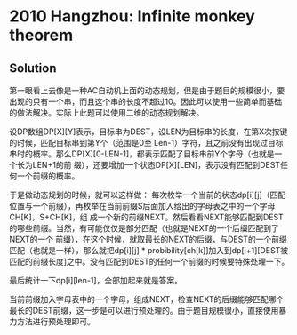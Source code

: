 # 2010 Hangzhou: Infinite monkey theorem
## Solution

第一眼看上去像是一种AC自动机上面的动态规划，但是由于题目的规模很小，要出现的只有一个串，而且这个串的长度不超过10。因此可以使用一些简单而基础的做法解决。实际上此题可以使用二维的动态规划解决。

设DP数组DP[X][Y]表示，目标串为DEST，设LEN为目标串的长度，在第X次按键的时候，匹配目标串到第Y个（范围是0至 Len-1）字符，且之前没有出现过目标串时的概率。那么DP[X][0-LEN-1]，都表示匹配了目标串前Y个字母（也就是一个长为LEN+1的前 缀），还要增加一个状态DP[X][LEN]，表示没有匹配到DEST任何一个前缀的概率。

于是做动态规划的时候，就可以这样做： 每次枚举一个当前的状态dp[i][j]（匹配位置与一个前缀），再枚举在当前前缀S后面加入给出的字母表之中的一个字母CH[K]，S+CH[K]，组 成一个新的前缀NEXT。然后看看NEXT能够匹配到DEST的哪些前缀。当然，有可能仅仅是部分匹配（也就是NEXT的一个后缀匹配到了NEXT的一个 前缀），在这个时候，就取最长的NEXT的后缀，与DEST的一个前缀匹配（也就是一样），那么就把dp[i][j] * probibility[ch[k]]加入到dp[i+1][DEST被匹配的前缀长度]之中。没有匹配到DEST的任何一个前缀的时候要特殊处理一下。

最后统计一下dp[i][len-1]，全部加起来就是答案。

当前前缀加入字母表中的一个字母，组成NEXT，检查NEXT的后缀能够匹配哪个最长的DEST前缀，这一步是可以进行预处理的。由于题目规模很小，直接使用暴力方法进行预处理即可。 
